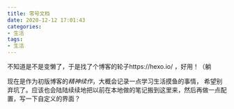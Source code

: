 ```yaml
---
title: 零号文档
date: 2020-12-12 17:01:43
categories:
- 生活
tags:
- 生活
---
```


不知道是不是变懒了，于是找了个博客的轮子https://hexo.io/ ，好用！（躺

现在是作为初版博客的*精神续作*，大概会记录一点学习生活摸鱼的事情， 希望别弃坑了。应该也会陆陆续续地把以前在本地做的笔记搬到这里来，然后再做一点配置，写一下自定义的界面？